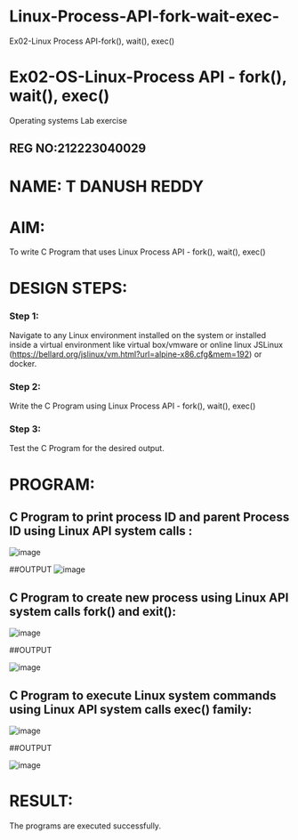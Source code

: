 # Linux-Process-API-fork-wait-exec-
Ex02-Linux Process API-fork(), wait(), exec()
# Ex02-OS-Linux-Process API - fork(), wait(), exec()
Operating systems Lab exercise
## REG NO:212223040029
# NAME: T DANUSH REDDY

# AIM:
To write C Program that uses Linux Process API - fork(), wait(), exec()

# DESIGN STEPS:

### Step 1:

Navigate to any Linux environment installed on the system or installed inside a virtual environment like virtual box/vmware or online linux JSLinux (https://bellard.org/jslinux/vm.html?url=alpine-x86.cfg&mem=192) or docker.

### Step 2:

Write the C Program using Linux Process API - fork(), wait(), exec()

### Step 3:

Test the C Program for the desired output. 

# PROGRAM:
## C Program to print process ID and parent Process ID using Linux API system calls :
![image](https://github.com/user-attachments/assets/c3c37a87-2081-430c-84ff-f090bcc5f76e)



















##OUTPUT
![image](https://github.com/user-attachments/assets/62afe0a8-8f63-42a9-a6ef-aeaae493cbbf)














## C Program to create new process using Linux API system calls fork() and exit():
![image](https://github.com/user-attachments/assets/a2ef912a-5d15-4ed9-a5f9-b8e46e8aaaf1)




##OUTPUT


![image](https://github.com/user-attachments/assets/ff5c10da-5b2a-4765-8c32-f823546effc4)

## C Program to execute Linux system commands using Linux API system calls exec() family:

![image](https://github.com/user-attachments/assets/055b1aeb-25d4-4e3d-98f3-fd65d105298d)


##OUTPUT

![image](https://github.com/user-attachments/assets/71439880-9868-4ef4-949a-1e63aa4b74ce)


# RESULT:
The programs are executed successfully.
